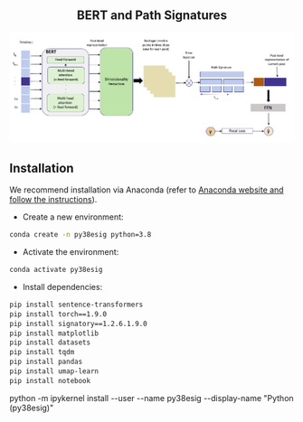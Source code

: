 <div align="center">
    <br>
    <p align="center">
    <h2>BERT and Path Signatures</h2>
    </p>
</div>


<p align="center">
<img src="./figs/architecture_figure.png" alt="Model architecture">
</p>

## Installation

We recommend installation via Anaconda (refer to [Anaconda website and follow the instructions](https://docs.anaconda.com/anaconda/install/)).

* Create a new environment:

```bash
conda create -n py38esig python=3.8
```

* Activate the environment:

```bash
conda activate py38esig 
```

* Install dependencies:

```bash
pip install sentence-transformers
pip install torch==1.9.0
pip install signatory==1.2.6.1.9.0
pip install matplotlib
pip install datasets
pip install tqdm
pip install pandas
pip install umap-learn
pip install notebook
```

python -m ipykernel install --user --name py38esig --display-name "Python (py38esig)"